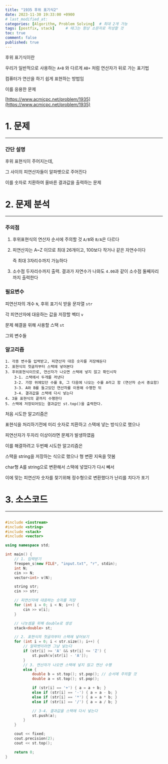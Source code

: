 ```yaml
---
title: "1935 후위 표기식2"
date: 2023-11-30 19:33:00 +0900
# last_modified_at: 
categories: [Algorithm, Problem Solving]  # 최대 2개 가능
tags: [postfix, stack]     # 태그는 항상 소문자로 작성할 것
toc: true
comment: false
published: true
---
```


후위 표기식이란

우리가 일반적으로 사용하는 `A+B` 와 다르게 `AB+` 처럼 연산자가 뒤로 가는 표기법 

컴퓨터가 연산을 하기 쉽게 표현하는 방법임

이를 응용한 문제 

[https://www.acmicpc.net/problem/1935](https://www.acmicpc.net/problem/1935)

# 1. 문제
---
### 간단 설명

후위 표현식이 주어지는데, 

그 사이의 피연산자들이 알파벳으로 주어진다

이를 숫자로 치환하여 올바른 결과값을 출력하는 문제

# 2. 문제 분석
---
### 주의점
1. 후위표현식의 연산자 순서에 주의할 것 `A/B`와 `B/A`은 다르다

2. 피연산자는 A~Z 이므로 최대 26개이고, 100보다 작거나 같은 자연수이다

   즉 최대 3자리수까지 가능하다

3. 소수점 두자리수까지 출력. 결과가 자연수가 나와도 `4.00`과 같이 소수점 둘째자리까지 출력한다


### 필요변수
피연산자의 개수 `N`, 후위 표기식 받을 문자열 `str`

각 피연산자에 대응하는 값을 저장할 벡터 `v`

문제 해결을 위해 사용할 스택 `st`

그외 변수들

### 알고리즘
```
1. 각종 변수들 입력받고, 피연산자 대응 숫자를 저장해둔다
2. 표현식의 첫글자부터 스택에 넣어본다
3. 후위표현식이므로, 연산자가 나오면 스택에 넣지 않고 확인시작
    3-1. 스택에서 두개를 꺼낸다
    3-2. 가장 위에있던 수를 B, 그 다음에 나오는 수를 A라고 함 (연산자 순서 중요함)
    3-3. A와 B를 들고있던 연산자를 이용해 수행한 뒤
    3-4. 결과값을 스택에 다시 넣는다
4. 3을 표현식의 끝까지 수행한다
5. 스택에 저장되어있는 결과값인 st.top()을 출력한다.
```

처음 시도한 알고리즘은

표현식을 처리하기전에 미리 숫자로 치환하고 스택에 넣는 방식으로 했으나

피연산자가 두자리 이상이라면 문제가 발생하였음

이를 해결하려고 두번째 시도한 알고리즘은

스택을 string을 저장하는 식으로 했으나 형 변환 지옥을 맛봄

char형 A를 string으로 변환해서 스택에 넣었다가 다시 빼서 

이에 맞는 피연산자 숫자를 찾기위해 정수형으로 변환했다가 난리를 치다가 포기

# 3. 소스코드
---

```cpp

#include <iostream>
#include <string>
#include <stack>
#include <vector>

using namespace std;

int main() {
    // 1. 입력받기
	freopen_s(new FILE*, "input.txt", "r", stdin);
	int N;
	cin >> N;
	vector<int> v(N);

	string str;
	cin >> str;

	// 피연산자에 대응하는 숫자를 저장
	for (int i = 0; i < N; i++) {
		cin >> v[i];
	}

	// 나눗셈을 위해 double로 생성
	stack<double> st;

    // 2. 표현식의 첫글자부터 스택에 넣어보기
	for (int i = 0; i < str.size(); i++) {
        // 알파벳이라면 그냥 넣는다
		if (str[i] >= 'A' && str[i] <= 'Z') {
			st.push(v[str[i] - 'A']);
		}
        // 3. 연산자가 나오면 스택에 넣지 않고 연산 수행
		else {
			double b = st.top(); st.pop(); // 순서에 주의할 것
			double a = st.top(); st.pop();

			if (str[i] == '+') { a = a + b; }
			else if (str[i] == '-') { a = a - b; }
			else if (str[i] == '*') { a = a * b; }
			else if (str[i] == '/') { a = a / b; }

            // 3-4. 결과값을 스택에 다시 넣는다
			st.push(a);
		}
	}

	cout << fixed;
	cout.precision(2);
	cout << st.top();

	return 0;
}
```